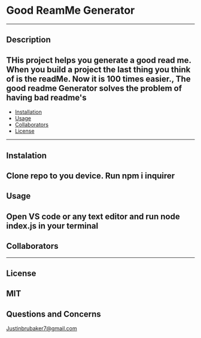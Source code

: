 
  # Good ReamMe Generator
  ------------------------------------------------------
  ## Description
  THis project helps you generate a good read me. When you build a project the last thing you think of is the readMe. Now it is 100 times easier., The good readme Generator solves the problem of having bad readme's
  ------------------------------------------------------

- [Installation](#installation)
- [Usage](#usage)
- [Collaborators](#Collaborators)
- [License](#license)
------------------------------------------------------

  ## Instalation
  Clone repo to you device. Run npm i inquirer
  ------------------------------------------------------
  ## Usage
  Open VS code or any text editor and run node index.js in your terminal
  ------------------------------------------------------
  ## Collaborators
  
  ------------------------------------------------------
  ## License
  MIT
  ------------------------------------------------------
  ## Questions and Concerns
  Justinbrubaker7@gmail.com
  
